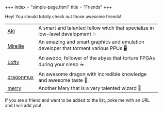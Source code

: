 +++
index = "simple-page.html"
title = "Friends"
+++

Hey! You should totally check out those awesome friends!

<table class="friends">
  <tbody>
    <tr>
      <td class="friend-name"><a href="https://lethalbit.net">Aki</a></td>
      <td>A smart and talented fellow witch that specialize in low-level development ✨</td>
    </tr>
    <tr>
      <td class="friend-name"><a href="https://github.com/fleroviux">Mireille</a></td>
      <td>An amazing and smart graphics and emulation developer that torment various PPUs 🖥️</td>
    </tr>
    <tr>
      <td class="friend-name"><a href="https://github.com/Ravenslofty">Lofty</a></td>
      <td>An awooo, follower of the abyss that torture FPGAs during your sleep ☕</td>
    </tr>
    <tr>
      <td class="friend-name"><a href="https://github.com/dragonmux">dragonmux</a></td>
      <td>An awesome dragon with incredible knowledge and awesome taste 🐉</td>
    </tr>
    <tr>
      <td class="friend-name"><a href="https://mary.rs">merry</a></td>
      <td>Another Mary that is a very talented wizard 💊</td>
    </tr>
  </tbody>
</table>

If you are a friend and want to be added to the list, poke me with an URL and I will add you!